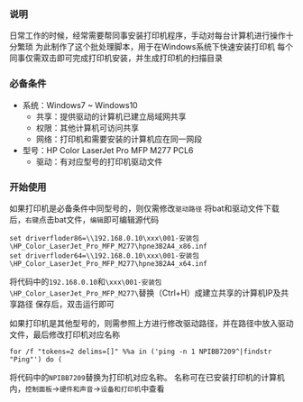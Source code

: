 ### 说明
日常工作的时候，经常需要帮同事安装打印机程序，手动对每台计算机进行操作十分繁琐
为此制作了这个批处理脚本，用于在Windows系统下快速安装打印机
每个同事仅需双击即可完成打印机安装，并生成打印机的扫描目录

### 必备条件
+ 系统：Windows7 ~ Windows10
  - 共享：提供驱动的计算机已建立局域网共享
  - 权限：其他计算机可访问共享
  - 网络：打印机和需要安装的计算机应在同一网段
+ 型号：HP Color LaserJet Pro MFP M277 PCL6
  - 驱动：有对应型号的打印机驱动文件

### 开始使用
如果打印机是必备条件中同型号的，则仅需修改`驱动路径`
将bat和驱动文件下载后，`右键`点击bat文件，`编辑`即可编辑源代码
```batch
set driverfloder86=\\192.168.0.10\xxx\001-安装包\HP_Color_LaserJet_Pro_MFP_M277\hpne3B2A4_x86.inf
set driverfloder64=\\192.168.0.10\xxx\001-安装包\HP_Color_LaserJet_Pro_MFP_M277\hpne3B2A4_x64.inf
```
将代码中的`192.168.0.10`和`\xxx\001-安装包\HP_Color_LaserJet_Pro_MFP_M277\`替换（Ctrl+H）成建立共享的计算机IP及共享路径
保存后，双击运行即可

如果打印机是其他型号的，则需参照上方进行修改驱动路径，并在路径中放入驱动文件，最后修改打印机对应名称
```batch
for /f "tokens=2 delims=[]" %%a in ('ping -n 1 NPIBB7209^|findstr "Ping"') do (
```
将代码中的`NPIBB7209`替换为打印机对应名称。
名称可在已安装打印机的计算机内，`控制面板`→`硬件和声音`→`设备和打印机`中查看
